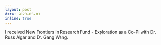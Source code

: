 ```yaml
---
layout: post
date: 2023-05-01 
inline: true
---
```

I received New Frontiers in Research Fund - Exploration as a Co-PI with Dr. Russ Algar and Dr. Gang Wang.